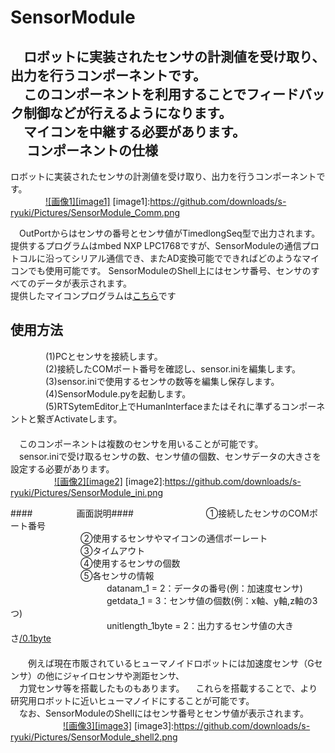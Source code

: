 SensorModule
============
　ロボットに実装されたセンサの計測値を受け取り、出力を行うコンポーネントです。  
　このコンポーネントを利用することでフィードバック制御などが行えるようになります。  
　マイコンを中継する必要があります。  
　
コンポーネントの仕様
--------------------
  ロボットに実装されたセンサの計測値を受け取り、出力を行うコンポーネントです。  
　　　　[![画像1][image1]](https://github.com/downloads/s-ryuki/Pictures/SensorModule_Comm.png)
[image1]:https://github.com/downloads/s-ryuki/Pictures/SensorModule_Comm.png

　OutPortからはセンサの番号とセンサ値がTimedlongSeq型で出力されます。  
  提供するプログラムはmbed NXP LPC1768ですが、SensorModuleの通信プロトコルに沿ってシリアル通信でき、またAD変換可能でできればどのようなマイコンでも使用可能です。
  SensorModuleのShell上にはセンサ番号、センサのすべてのデータが表示されます。  
  提供したマイコンプログラムは[こちら](http://mbed.org/users/matsu/code/mbed-for-SensorModule/])です  

使用方法
--------
　　　　(1)PCとセンサを接続します。  
　　　　(2)接続したCOMポート番号を確認し、sensor.iniを編集します。  
　　　　(3)sensor.iniで使用するセンサの数等を編集し保存します。  
　　　　(4)SensorModule.pyを起動します。  
　　　　(5)RTSytemEditor上でHumanInterfaceまたはそれに準ずるコンポーネントと繋ぎActivateします。  
　  
　このコンポーネントは複数のセンサを用いることが可能です。  
　sensor.iniで受け取るセンサの数、センサ値の個数、センサデータの大きさを設定する必要があります。
　  
　　　　　[![画像2][image2]](https://github.com/downloads/s-ryuki/Pictures/SensorModule_ini.png)
[image2]:https://github.com/downloads/s-ryuki/Pictures/SensorModule_ini.png

####　　　　　画面説明####
　　　　　　　　①接続したセンサのCOMポート番号   
　　　　　　　　②使用するセンサやマイコンの通信ボーレート  
　　　　　　　　③タイムアウト  
　　　　　　　　④使用するセンサの個数  
　　　　　　　　⑤各センサの情報  
　　　　　　　　　　　datanam_1 = 2：データの番号(例：加速度センサ)  
　　　　　　　　　　　getdata_1 = 3：センサ値の個数(例：x軸、y軸,z軸の3つ)  
　　　　　　　　　　　unitlength_1byte = 2：出力するセンサ値の大きさ[/0.1byte](例：データの情報はそれぞれ2byte)  
　  
　　例えば現在市販されているヒューマノイドロボットには加速度センサ（Gセンサ）の他にジャイロセンサや測距センサ、  
　力覚センサ等を搭載したものもあります。
　これらを搭載することで、より研究用ロボットに近いヒューマノイドにすることが可能です。
　  
　なお、SensorModuleのShellにはセンサ番号とセンサ値が表示されます。  
　　　　　　[![画像3][image3]](https://github.com/downloads/s-ryuki/Pictures/SensorModule_shell2.png)
[image3]:https://github.com/downloads/s-ryuki/Pictures/SensorModule_shell2.png
